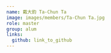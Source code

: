 ```yaml
---
name: 戴大鈞 Ta-Chun Ta 
image: images/members/Ta-Chun Ta.jpg 
role: master
group: alum
links:
  github: link_to_github 
---
```

